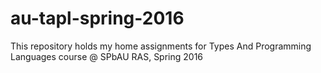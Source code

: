 # au-tapl-spring-2016
This repository holds my home assignments for Types And Programming Languages course @ SPbAU RAS, Spring 2016
